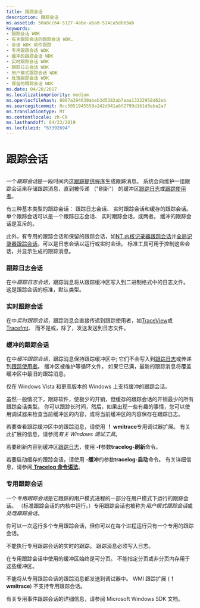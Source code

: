 ```yaml
---
title: 跟踪会话
description: 跟踪会话
ms.assetid: 50a8cc64-5127-4abe-a6a8-514ca5db63ab
keywords:
- 跟踪会话 WDK
- 有关跟踪会话的跟踪会话 WDK，
- 会话 WDK 软件跟踪
- 专用跟踪会话 WDK
- 缓冲的跟踪会话 WDK
- 实时跟踪会话 WDK
- 跟踪日志会话 WDK
- 用户模式跟踪会话 WDK
- 处理跟踪会话 WDK
- 保留的跟踪会话 WDK
ms.date: 04/20/2017
ms.localizationpriority: medium
ms.openlocfilehash: 8007a394639abeb3d5382ab7aaa13222958d62eb
ms.sourcegitcommit: 0cc5051945559a242d941a6f2799d161d8eba2a7
ms.translationtype: MT
ms.contentlocale: zh-CN
ms.lasthandoff: 04/23/2019
ms.locfileid: "63392694"
---
```

# <a name="trace-session"></a>跟踪会话


## <span id="ddk_trace_session_tools"></span><span id="DDK_TRACE_SESSION_TOOLS"></span>


一个*跟踪会话*是一段时间内这[跟踪提供程序](trace-provider.md)生成跟踪消息。 系统会向维护一组跟踪会话来存储跟踪消息，直到被传递 （"刷新"） 的缓冲区[跟踪日志](trace-log.md)或[跟踪使用者](trace-consumer.md)。

有三种基本类型的跟踪会话： 跟踪日志会话、 实时跟踪会话和缓存的跟踪会话。 单个跟踪会话可以是一个跟踪日志会话、 实时跟踪会话，或两者。 缓冲的跟踪会话是互斥的。

此外，有专用的跟踪会话和保留的跟踪会话，如[NT 内核记录器跟踪会话](nt-kernel-logger-trace-session.md)并[全局记录器跟踪会话](global-logger-trace-session.md)，可以是日志会话以运行或实时会话。 标准工具可用于控制这些会话，并显示生成的跟踪消息。

### <a name="span-idddktracelogsessionstoolsspanspan-idddktracelogsessionstoolsspantrace-log-sessions"></a><span id="ddk_trace_log_sessions_tools"></span><span id="DDK_TRACE_LOG_SESSIONS_TOOLS"></span>跟踪日志会话

在中*跟踪日志会话*，跟踪消息将从跟踪缓冲区写入到二进制格式中的日志文件。 这是跟踪会话的标准，默认类型。

### <a name="span-idddkrealtimetracesessionstoolsspanspan-idddkrealtimetracesessionstoolsspanreal-time-trace-sessions"></a><span id="ddk_real_time_trace_sessions_tools"></span><span id="DDK_REAL_TIME_TRACE_SESSIONS_TOOLS"></span>实时跟踪会话

在中*实时跟踪会话*，跟踪消息会直接传递到跟踪使用者，如[TraceView](traceview.md)或[Tracefmt](tracefmt.md)、 而不是或，除了，发送发送到日志文件。

### <a name="span-idddkbufferedtracesessionstoolsspanspan-idddkbufferedtracesessionstoolsspanbuffered-trace-sessions"></a><span id="ddk_buffered_trace_sessions_tools"></span><span id="DDK_BUFFERED_TRACE_SESSIONS_TOOLS"></span>缓冲的跟踪会话

在中*缓冲跟踪会话*，跟踪消息保持跟踪缓冲区中; 它们不会写入到[跟踪日志](trace-log.md)或传递到[跟踪使用者](trace-consumer.md)。 缓冲区被维护等循环文件。 如果它已满，最新的跟踪消息将覆盖缓冲区中最旧的跟踪消息。

仅在 Windows Vista 和更高版本的 Windows 上支持缓冲的跟踪会话。

虽然一般情况下，跟踪软件，使极少的开销，但缓存的跟踪会话的开销最少的所有跟踪会话类型。 你可以跟踪长时间，然后，如果出现一些有趣的事情，您可以使用调试器来检查当前缓冲区的内容，或将当前缓冲区的内容保存在跟踪日志。

若要查看跟踪缓冲区中的跟踪消息，请使用 **！ wmitrace**专用调试器扩展。 有关此扩展的信息，请参阅*有关 Windows 调试工具*。

若要刷新内容到缓冲区[跟踪日志](trace-log.md)，使用 **-f**参数**tracelog-刷新**命令。

若要启动缓存的跟踪会话，请使用 **-缓冲**的参数**tracelog-启动**命令。 有关详细信息，请参阅[ **Tracelog 命令语法**](tracelog-command-syntax.md)。

### <a name="span-idddkprivatetracesessionstoolsspanspan-idddkprivatetracesessionstoolsspanprivate-trace-sessions"></a><span id="ddk_private_trace_sessions_tools"></span><span id="DDK_PRIVATE_TRACE_SESSIONS_TOOLS"></span>专用跟踪会话

一个*专用跟踪会话*是它跟踪的用户模式进程的一部分在用户模式下运行的跟踪会话。 （标准跟踪会话的内核中运行。）专用跟踪会话也被称为*用户模式跟踪会话*或*处理跟踪会话*。

你可以一次运行多个专用跟踪会话，但你可以在每个进程运行只有一个专用的跟踪会话。

不能执行专用跟踪会话的实时的跟踪。 跟踪消息必须写入日志。

在专用跟踪会话中使用的缓冲区始终是可分页。 不能指定分页或非分页内存用于这些缓冲区。

不能将从专用跟踪会话的跟踪消息都发送到调试器中。 WMI 跟踪扩展 (**！ wmitrace**) 不支持专用跟踪会话。

有关专用事件跟踪会话的详细信息，请参阅 Microsoft Windows SDK 文档。

 

 






